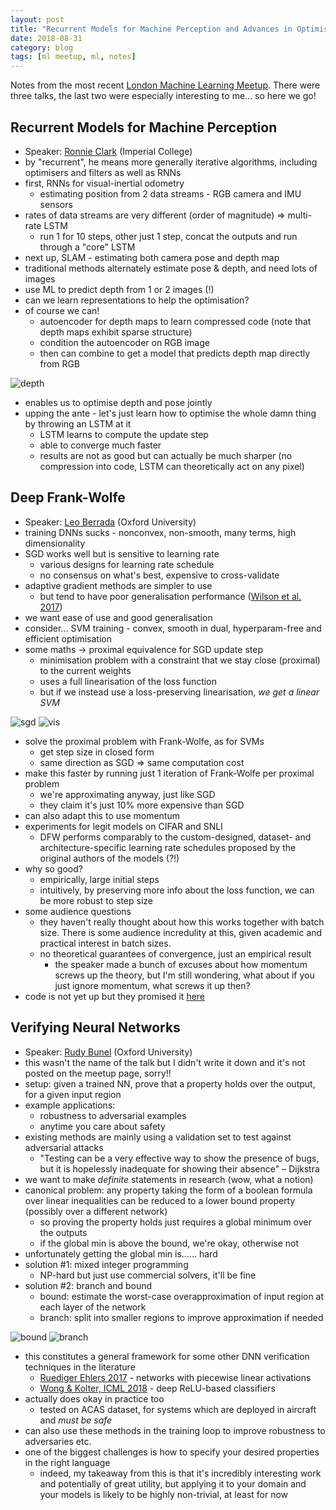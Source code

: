 ```yaml
---
layout: post
title: "Recurrent Models for Machine Perception and Advances in Optimisation"
date: 2018-08-31
category: blog
tags: [ml meetup, ml, notes]
---
```


Notes from the most recent [London Machine Learning Meetup](https://www.meetup.com/London-Machine-Learning-Meetup/). There were three talks, the last two were especially interesting to me... so here we go!

## Recurrent Models for Machine Perception

* Speaker: [Ronnie Clark](http://ronnieclark.co.uk/) (Imperial College)
* by "recurrent", he means more generally iterative algorithms, including optimisers and filters as well as RNNs
* first, RNNs for visual-inertial odometry
    * estimating position from 2 data streams - RGB camera and IMU sensors
* rates of data streams are very different (order of magnitude) => multi-rate LSTM
    * run 1 for 10 steps, other just 1 step, concat the outputs and run through a "core" LSTM
* next up, SLAM - estimating both camera pose and depth map
* traditional methods alternately estimate pose & depth, and need lots of images
* use ML to predict depth from 1 or 2 images (!)
* can we learn representations to help the optimisation?
* of course we can!
    * autoencoder for depth maps to learn compressed code (note that depth maps exhibit sparse structure)
    * condition the autoencoder on RGB image
    * then can combine to get a model that predicts depth map directly from RGB

![depth](/assets/images/2018-08-31/depth.jpg "depth")

* enables us to optimise depth and pose jointly
* upping the ante - let's just learn how to optimise the whole damn thing by throwing an LSTM at it
    * LSTM learns to compute the update step
    * able to converge much faster
    * results are not as good but can actually be much sharper (no compression into code, LSTM can theoretically act on any pixel)

## Deep Frank-Wolfe

* Speaker: [Leo Berrada](http://www.robots.ox.ac.uk/~lberrada/) (Oxford University)
* training DNNs sucks - nonconvex, non-smooth, many terms, high dimensionality
* SGD works well but is sensitive to learning rate
    * various designs for learning rate schedule
    * no consensus on what's best, expensive to cross-validate
* adaptive gradient methods are simpler to use
    * but tend to have poor generalisation performance ([Wilson et al. 2017](https://papers.nips.cc/paper/7003-the-marginal-value-of-adaptive-gradient-methods-in-machine-learning.pdf))
* we want ease of use and good generalisation
* consider... SVM training - convex, smooth in dual, hyperparam-free and efficient optimisation
* some maths -> proximal equivalence for SGD update step
    * minimisation problem with a constraint that we stay close (proximal) to the current weights
    * uses a full linearisation of the loss function
    * but if we instead use a loss-preserving linearisation, *we get a linear SVM*

![sgd](/assets/images/2018-08-31/sgd.jpg "sgd")
![vis](/assets/images/2018-08-31/vis.jpg "vis")

* solve the proximal problem with Frank-Wolfe, as for SVMs
    * get step size in closed form
    * same direction as SGD => same computation cost
* make this faster by running just 1 iteration of Frank-Wolfe per proximal problem
    * we're approximating anyway, just like SGD
    * they claim it's just 10% more expensive than SGD
* can also adapt this to use momentum
* experiments for legit models on CIFAR and SNLI
    * DFW performs comparably to the custom-designed, dataset- and architecture-specific learning rate schedules proposed by the original authors of the models (?!)
* why so good?
    * empirically, large initial steps
    * intuitively, by preserving more info about the loss function, we can be more robust to step size
* some audience questions
    * they haven't really thought about how this works together with batch size. There is some audience incredulity at this, given academic and practical interest in batch sizes.
    * no theoretical guarantees of convergence, just an empirical result
        * the speaker made a bunch of excuses about how momentum screws up the theory, but I'm still wondering, what about if you just ignore momentum, what screws it up then?
* code is not yet up but they promised it [here](https://github.com/oval-group/dfw)

## Verifying Neural Networks

* Speaker: [Rudy Bunel](http://www.robots.ox.ac.uk/~rudy/) (Oxford University)
* this wasn't the name of the talk but I didn't write it down and it's not posted on the meetup page, sorry!!
* setup: given a trained NN, prove that a property holds over the output, for a given input region
* example applications:
    * robustness to adversarial examples
    * anytime you care about safety
* existing methods are mainly using a validation set to test against adversarial attacks
    * "Testing can be a very effective way to show the presence of bugs, but it is hopelessly inadequate for showing their absence" – Dijkstra
* we want to make *definite* statements in research (wow, what a notion)
* canonical problem: any property taking the form of a boolean formula over linear inequalities can be reduced to a lower bound property (possibly over a different network)
    * so proving the property holds just requires a global minimum over the outputs
    * if the global min is above the bound, we're okay, otherwise not
* unfortunately getting the global min is...... hard
* solution #1: mixed integer programming
    * NP-hard but just use commercial solvers, it'll be fine
* solution #2: branch and bound
    * bound: estimate the worst-case overapproximation of input region at each layer of the network
    * branch: split into smaller regions to improve approximation if needed

![bound](/assets/images/2018-08-31/bound.jpg "bound")
![branch](/assets/images/2018-08-31/branch.jpg "branch")

* this constitutes a general framework for some other DNN verification techniques in the literature
    * [Ruediger Ehlers 2017](https://arxiv.org/abs/1705.01320) - networks with piecewise linear activations
    * [Wong & Kolter, ICML 2018](http://proceedings.mlr.press/v80/wong18a/wong18a.pdf) - deep ReLU-based classifiers
* actually does okay in practice too
    * tested on ACAS dataset, for systems which are deployed in aircraft and *must be safe*
* can also use these methods in the training loop to improve robustness to adversaries etc.
* one of the biggest challenges is how to specify your desired properties in the right language
    * indeed, my takeaway from this is that it's incredibly interesting work and potentially of great utility, but applying it to your domain and your models is likely to be highly non-trivial, at least for now
